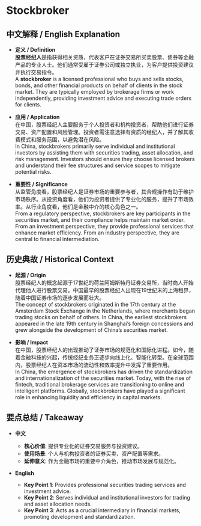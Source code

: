 # Stockbroker

## 中文解释 / English Explanation

* **定义 / Definition**  
  **股票经纪人**是指获得相关资质，代表客户在证券交易所买卖股票、债券等金融产品的专业人士。他们通常受雇于证券公司或独立执业，为客户提供投资建议并执行交易指令。  
  A **stockbroker** is a licensed professional who buys and sells stocks, bonds, and other financial products on behalf of clients in the stock market. They are typically employed by brokerage firms or work independently, providing investment advice and executing trade orders for clients.

* **应用 / Application**  
  在中国，股票经纪人主要服务于个人投资者和机构投资者，帮助他们进行证券交易、资产配置和风险管理。投资者需注意选择有资质的经纪人，并了解其收费模式和服务范围，以避免潜在风险。  
  In China, stockbrokers primarily serve individual and institutional investors by assisting them with securities trading, asset allocation, and risk management. Investors should ensure they choose licensed brokers and understand their fee structures and service scopes to mitigate potential risks.

* **重要性 / Significance**  
  从监管角度看，股票经纪人是证券市场的重要参与者，其合规操作有助于维护市场秩序。从投资角度看，他们为投资者提供了专业化的服务，提升了市场效率。从行业角度看，他们是金融中介的核心角色之一。  
  From a regulatory perspective, stockbrokers are key participants in the securities market, and their compliance helps maintain market order. From an investment perspective, they provide professional services that enhance market efficiency. From an industry perspective, they are central to financial intermediation.

## 历史典故 / Historical Context

* **起源 / Origin**  
  股票经纪人的概念起源于17世纪的荷兰阿姆斯特丹证券交易所，当时商人开始代理他人进行股票交易。中国最早的股票经纪人出现在19世纪末的上海租界，随着中国证券市场的逐步发展而壮大。  
  The concept of stockbrokers originated in the 17th century at the Amsterdam Stock Exchange in the Netherlands, where merchants began trading stocks on behalf of others. In China, the earliest stockbrokers appeared in the late 19th century in Shanghai’s foreign concessions and grew alongside the development of China’s securities market.

* **影响 / Impact**  
  在中国，股票经纪人的出现推动了证券市场的规范化和国际化进程。如今，随着金融科技的兴起，传统经纪业务正逐步向线上化、智能化转型。在全球范围内，股票经纪人在资本市场的流动性和效率提升中发挥了重要作用。  
  In China, the emergence of stockbrokers has driven the standardization and internationalization of the securities market. Today, with the rise of fintech, traditional brokerage services are transitioning to online and intelligent platforms. Globally, stockbrokers have played a significant role in enhancing liquidity and efficiency in capital markets.

## 要点总结 / Takeaway

* **中文**  
  - **核心价值**: 提供专业化的证券交易服务与投资建议。  
  - **使用场景**: 个人与机构投资者的证券买卖、资产配置等需求。  
  - **延伸意义**: 作为金融市场的重要中介角色，推动市场发展与规范化。

* **English**  
  - **Key Point 1**: Provides professional securities trading services and investment advice.  
  - **Key Point 2**: Serves individual and institutional investors for trading and asset allocation needs.  
  - **Key Point 3**: Acts as a crucial intermediary in financial markets, promoting development and standardization.